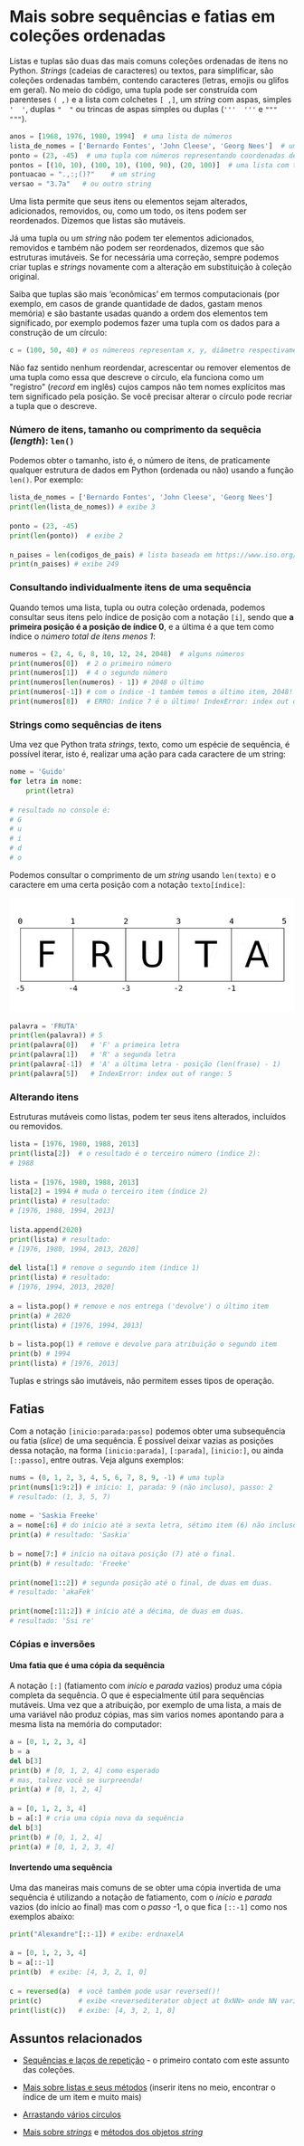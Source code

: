 # Mais sobre sequências e fatias em coleções ordenadas

Listas e tuplas são duas das mais comuns coleções ordenadas de itens no Python. *Strings* (cadeias de caracteres) ou textos, para simplificar, são coleções ordenadas também, contendo caracteres (letras, emojis ou glifos em geral).  No meio do código, uma tupla pode ser construída com parenteses `( ,)` e a lista com colchetes `[ ,]`, um *string* com aspas, simples `'  '`,  duplas `"  "`  ou trincas de aspas simples ou duplas (`'''  '''` e `"""  """`).

```python
anos = [1968, 1976, 1980, 1994]  # uma lista de números
lista_de_nomes = ['Bernardo Fontes', 'John Cleese', 'Georg Nees']  # uma lista de strings
ponto = (23, -45)  # uma tupla com números representando coordenadas de um ponto
pontos = [(10, 10), (100, 10), (100, 90), (20, 100)]  # uma lista com tuplas de números dentro!
pontuacao = ".,:;()?"    # um string
versao = "3.7a"   # ou outro string
```

Uma lista permite que seus itens ou elementos sejam alterados, adicionados, removidos, ou, como um todo, os itens podem ser reordenados. Dizemos que listas são mutáveis. 

Já uma tupla ou um *string* não podem ter elementos adicionados, removidos e também não podem ser reordenados, dizemos que são estruturas imutáveis. Se for necessária uma correção, sempre podemos criar tuplas e *strings* novamente com a alteração em substituição à coleção original.

Saiba que tuplas são mais ‘econômicas’ em termos computacionais (por exemplo, em casos de grande quantidade de dados, gastam menos memória) e são bastante usadas quando a ordem dos elementos tem significado, por exemplo podemos fazer uma tupla com os dados para a construção de um círculo:

```python
c = (100, 50, 40) # os númereos representam x, y, diâmetro respectivamente
```
Não faz sentido nenhum reordendar, acrescentar ou remover elementos de uma tupla como essa que descreve o círculo, ela funciona como um "registro" (_record_ em inglês) cujos campos não tem nomes explícitos mas tem significado pela posição. Se você precisar alterar o círculo pode recriar a tupla que o descreve.

### Número de itens, tamanho ou comprimento da sequêcia (*length*): <code>len()</code>

Podemos obter o tamanho, isto é, o número de itens, de praticamente qualquer estrutura de dados em Python (ordenada ou não) usando a função `len()`. Por exemplo:

```python
lista_de_nomes = ['Bernardo Fontes', 'John Cleese', 'Georg Nees']
print(len(lista_de_nomes)) # exibe 3

ponto = (23, -45)
print(len(ponto))  # exibe 2

n_paises = len(codigos_de_pais) # lista baseada em https://www.iso.org/obp/ui/#search
print(n_paises) # exibe 249
```

### Consultando individualmente itens de uma sequência

Quando temos uma lista, tupla ou outra coleção ordenada, podemos consultar seus itens pelo índice de posição com a notação `[i]`, sendo que **a primeira posição é a posição de índice 0**, e a última é a que tem como índice o *número total de itens menos 1*:

```python
numeros = (2, 4, 6, 8, 10, 12, 24, 2048)  # alguns números
print(numeros[0])  # 2 o primeiro número
print(numeros[1])  # 4 o segundo número
print(numeros[len(numeros) - 1]) # 2048 o último
print(numeros[-1]) # com o índice -1 também temos o último item, 2048!
print(numeros[8])  # ERRO: índice 7 é o último! IndexError: index out of range: 8
```

### Strings como sequências de itens

Uma vez que Python trata *strings*, texto, como um espécie de sequência, é possível iterar, isto é, realizar uma ação para cada caractere de um string:

```python
nome = 'Guido'
for letra in nome:
    print(letra)

# resultado no console é:
# G  
# u
# i
# d
# o
```

Podemos consultar o comprimento de um *string* usando `len(texto)` e o caractere em uma certa posição com a notação `texto[índice]`:

![indices](assets/slices.png)

```python
palavra = 'FRUTA'
print(len(palavra)) # 5 
print(palavra[0])   # 'F' a primeira letra
print(palavra[1])   # 'R' a segunda letra
print(palavra[-1])  # 'A' a última letra - posição (len(frase) - 1)
print(palavra[5])   # IndexError: index out of range: 5
```

### Alterando itens

Estruturas mutáveis como listas, podem ter seus itens alterados, incluídos ou removidos.

```python
lista = [1976, 1980, 1988, 2013]
print(lista[2])  # o resultado é o terceiro número (índice 2):
# 1988

lista = [1976, 1980, 1988, 2013]
lista[2] = 1994 # muda o terceiro item (índice 2)
print(lista) # resultado:
# [1976, 1980, 1994, 2013]

lista.append(2020)
print(lista) # resultado:
# [1976, 1980, 1994, 2013, 2020]

del lista[1] # remove o segundo item (índice 1)
print(lista) # resultado:
# [1976, 1994, 2013, 2020]

a = lista.pop() # remove e nos entrega ('devolve') o último item
print(a) # 2020
print(lista) # [1976, 1994, 2013]

b = lista.pop(1) # remove e devolve para atribuição o segundo item
print(b) # 1994
print(lista) # [1976, 2013]
```

Tuplas e strings são imutáveis, não permitem esses tipos de operação.

## Fatias

Com a notação `[inicio:parada:passo]` podemos obter uma subsequência ou fatia (*slice*) de uma sequência. É possível deixar vazias as posições dessa notação, na forma `[inicio:parada]`, `[:parada]`, `[inicio:]`, ou ainda `[::passo]`, entre outras. Veja alguns exemplos:

```python
nums = (0, 1, 2, 3, 4, 5, 6, 7, 8, 9, -1) # uma tupla
print(nums[1:9:2]) # início: 1, parada: 9 (não incluso), passo: 2
# resultado: (1, 3, 5, 7)

nome = 'Saskia Freeke'
a = nome[:6] # do início até a sexta letra, sétimo item (6) não incluso.
print(a) # resultado: 'Saskia'

b = nome[7:] # início na oitava posição (7) até o final.
print(b) # resultado: 'Freeke' 

print(nome[1::2]) # segunda posição até o final, de duas em duas.
# resultado: 'akaFek'

print(nome[:11:2]) # início até a décima, de duas em duas.
# resultado: 'Ssi re'
```

### Cópias e inversões

#### Uma fatia que é uma cópia da sequência

A notação `[:]` (fatiamento com *início* e *parada* vazios) produz uma cópia completa da sequência. O que é especialmente útil para sequências mutáveis. Uma vez que a atribuição, por exemplo de uma lista, a mais de uma variável não produz cópias, mas sim varios nomes apontando para a mesma lista na memória do computador:

```python
a = [0, 1, 2, 3, 4]
b = a
del b[3]
print(b) # [0, 1, 2, 4] como esperado
# mas, talvez você se surpreenda!
print(a) # [0, 1, 2, 4]

a = [0, 1, 2, 3, 4]
b = a[:] # cria uma cópia nova da sequência
del b[3]
print(b) # [0, 1, 2, 4]
print(a) # [0, 1, 2, 3, 4]
```

#### Invertendo uma sequência

Uma das maneiras mais comuns de se obter uma cópia invertida de uma sequência é utilizando a notação de fatiamento, com o *início* e *parada* vazios (do início ao final) mas com o *passo* -1, o que fica `[::-1]` como nos exemplos abaixo:

```python
print("Alexandre"[::-1]) # exibe: erdnaxelA

a = [0, 1, 2, 3, 4]
b = a[::-1]
print(b)  # exibe: [4, 3, 2, 1, 0]

c = reversed(a)  # você também pode usar reversed()!
print(c)         # exibe <reversediterator object at 0xNN> onde NN varia
print(list(c))   # exibe: [4, 3, 2, 1, 0]
```

## Assuntos relacionados

- [Sequências e laços de repetição](lacos_py.md) - o primeiro contato com este assunto das coleções.

- [Mais sobre listas e seus métodos](list_methods.md) (inserir itens no meio, encontrar o índice de um item e muito mais)

- [Arrastando vários círculos](arrastando_circulos.md#arrastando-v%C3%A1rios-c%C3%ADrculos)

- [Mais sobre *strings*](strings_py.md) e [métodos dos objetos *string*](string_methods.md)
